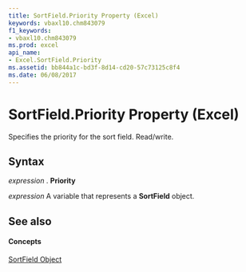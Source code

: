 ```yaml
---
title: SortField.Priority Property (Excel)
keywords: vbaxl10.chm843079
f1_keywords:
- vbaxl10.chm843079
ms.prod: excel
api_name:
- Excel.SortField.Priority
ms.assetid: bb844a1c-bd3f-8d14-cd20-57c73125c8f4
ms.date: 06/08/2017
---
```



# SortField.Priority Property (Excel)

Specifies the priority for the sort field. Read/write.


## Syntax

 _expression_ . **Priority**

 _expression_ A variable that represents a **SortField** object.


## See also


#### Concepts


[SortField Object](sortfield-object-excel.md)

